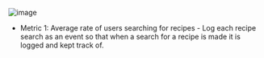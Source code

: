 ![image](https://github.com/mattpower02/IngrediMix/assets/90423821/b29f8c9f-2976-4364-bc62-9afc599da09d)

* Metric 1: Average rate of users searching for recipes - Log each recipe search as an event so that when a search for a recipe is made it is logged and kept track of.
